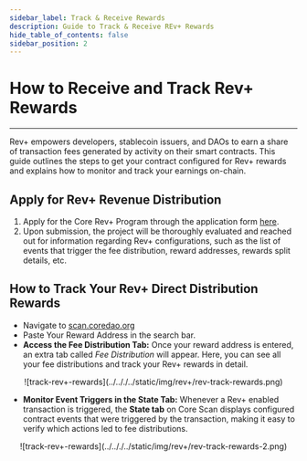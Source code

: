 ```yaml
---
sidebar_label: Track & Receive Rewards
description: Guide to Track & Receive REv+ Rewards
hide_table_of_contents: false
sidebar_position: 2
---
```


# How to Receive and Track Rev+ Rewards

---

Rev+ empowers developers, stablecoin issuers, and DAOs to earn a share of transaction fees generated by activity on their smart contracts. This guide outlines the steps to get your contract configured for Rev+ rewards and explains how to monitor and track your earnings on-chain.

## Apply for Rev+ Revenue Distribution

1. Apply for the Core Rev+ Program through the application form [here](https://docs.google.com/forms/d/e/1FAIpQLSc66PEWiBcZA7UVehEsQKdzuS_8lwnG7R4AAi3SApIhdUWuWA/viewform).
2. Upon submission, the project will be thoroughly evaluated and reached out for information regarding Rev+ configurations, such as the list of events that trigger the fee distribution, reward addresses, rewards split details, etc.

## How to Track Your Rev+ Direct Distribution Rewards

- Navigate to [scan.coredao.org](http://scan.coredao.org)
- Paste Your Reward Address in the search bar.
- **Access the Fee Distribution Tab:** Once your reward address is entered, an extra tab called _Fee Distribution_ will appear. Here, you can see all your fee distributions and track your Rev+ rewards in detail.

<p align="center">
![track-rev+-rewards](../.././../static/img/rev+/rev-track-rewards.png)
</p>

- **Monitor Event Triggers in the State Tab:** Whenever a Rev+ enabled transaction is triggered, the **State tab** on Core Scan displays configured contract events that were triggered by the transaction, making it easy to verify which actions led to fee distributions.

<p align="center">
![track-rev+-rewards](../.././../static/img/rev+/rev-track-rewards-2.png)
</p>